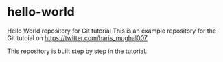 # hello-world
Hello World repository for Git tutorial
This is an example repository for the Git tutoial on https://twitter.com/haris_mughal007

This repository is built step by step in the tutorial.
